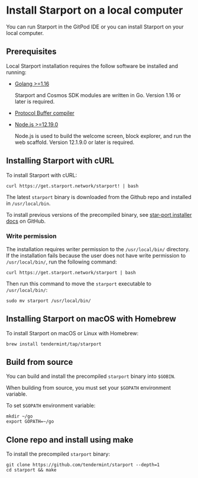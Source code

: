 # Install Starport on a local computer

You can run Starport in the GitPod IDE or you can install Starport on your local computer.

## Prerequisites

Local Starport installation requires the follow software be installed and running:

- [Golang >=1.16](https://golang.org/)

  <!-- is 1.16 correct? or revert back to 1.14? -->

   Starport and Cosmos SDK modules are written in Go. Version 1.16 or later is required.

- [Protocol Buffer compiler](https://grpc.io/docs/protoc-installation/)

  <!-- purpose of this compiler? we can be helpful and tell them why we are asking them to install protobuf -->
- [Node.js >=12.19.0](https://nodejs.org/)

  Node.js is used to build the welcome screen, block explorer, and run the web scaffold. Version 12.1.9.0 or later is required.

## Installing Starport with cURL

To install Starport with cURL:

```
curl https://get.starport.network/starport! | bash
```

The latest `starport` binary is downloaded from the Github repo and installed in `/usr/local/bin`.

To install previous versions of the precompiled binary, see [star-port installer docs](https://github.com/allinbits/starport-installer) on GitHub.

### Write permission

The installation requires writer permission to the `/usr/local/bin/` directory. If the installation fails because the user does not have write permission to `/usr/local/bin/`, run the following command:

```
curl https://get.starport.network/starport | bash
```

Then run this command to move the `starport` executable to `/usr/local/bin/`:

```
sudo mv starport /usr/local/bin/
```

<!-- looks like we need to update <https://github.com/allinbits/starport-installer/blob/master/README.md> that says installing with Homebrew is not supported, I tried and it worked for me -->

 ## Installing Starport on macOS with Homebrew

To install Starport on macOS or Linux with Homebrew:

```
brew install tendermint/tap/starport
```

## Build from source

You can build and install the precompiled `starport` binary into `$GOBIN`.

When building from source, you must set your `$GOPATH` environment variable.

To set `$GOPATH` environment variable:

```
mkdir ~/go
export GOPATH=~/go
```

## Clone repo and install using make

To install the precompiled `starport` binary:

```
git clone https://github.com/tendermint/starport --depth=1
cd starport && make
```
